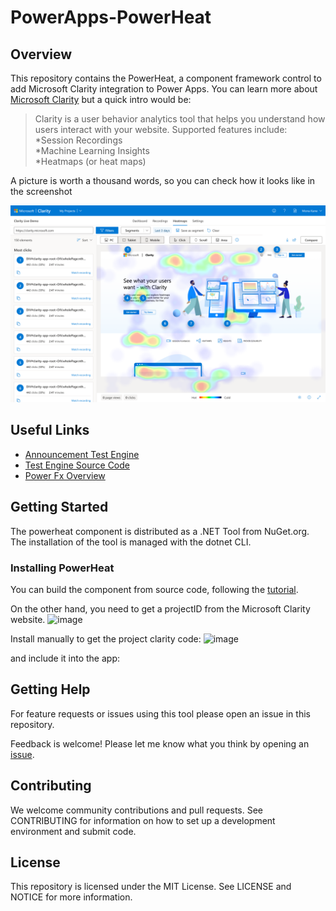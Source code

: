 # PowerApps-PowerHeat

## Overview

This repository contains the PowerHeat, a component framework control to add Microsoft Clarity integration to Power Apps. You can learn more about [Microsoft Clarity](https://learn.microsoft.com/en-us/clarity/faq) but a quick intro would be: 

> Clarity is a user behavior analytics tool that helps you understand how users interact with your website. Supported features include:  
*Session Recordings  
*Machine Learning Insights  
*Heatmaps (or heat maps)

A picture is worth a thousand words, so you can check how it looks like in the screenshot

<img src="ms-clarity.png" width="800" alt="Microsoft Clarity Screenshot" />

## Useful Links

- [Announcement Test Engine](https://powerapps.microsoft.com/en-us/blog/introducing-test-engine-an-open-platform-for-automated-testing-of-canvas-apps/)
- [Test Engine Source Code](https://github.com/microsoft/PowerApps-TestEngine)
- [Power Fx Overview](https://learn.microsoft.com/en-us/power-platform/power-fx/overview)

## Getting Started

The powerheat component is distributed as a .NET Tool from NuGet.org. The installation of the tool is managed with the dotnet CLI.

### Installing PowerHeat

You can build the component from source code, following the [tutorial](https://learn.microsoft.com/en-us/power-apps/developer/component-framework/implementing-controls-using-typescript?tabs=before). 

On the other hand, you need to get a projectID from the Microsoft Clarity website.
![image](https://github.com/carloshm/PowerApps-PowerHeat/assets/2389573/97c8d417-5dea-4db3-b1ea-74ce5928a023)

Install manually to get the project clarity code:
![image](https://github.com/carloshm/PowerApps-PowerHeat/assets/2389573/8d7afcef-cd65-4867-8b97-006ae07fb930)

and include it into the app:

## Getting Help
For feature requests or issues using this tool please open an issue in this repository.

Feedback is welcome! Please let me know what you think by opening an [issue](../../issues).

## Contributing
We welcome community contributions and pull requests. See CONTRIBUTING for information on how to set up a development environment and submit code.

## License
This repository is licensed under the MIT License. See LICENSE and NOTICE for more information.
